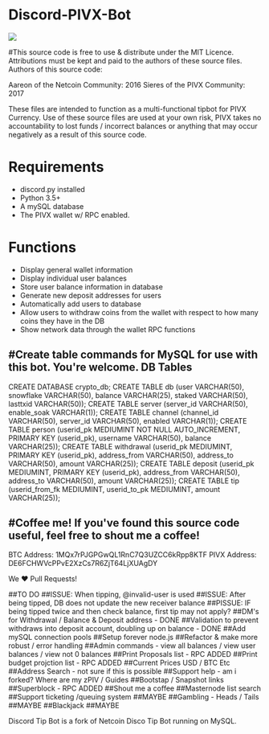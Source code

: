 # Discord-PIVX-Bot
[<img src="https://pivx.org/wp-content/uploads/2017/01/PIVX_illustrated_white.png">](https://discord.gg/F8HByx2)

#This source code is free to use & distribute under the MIT Licence.
Attributions must be kept and paid to the authors of these source files.
Authors of this source code:

Aareon of the Netcoin Community: 2016
Sieres of the PIVX Community: 2017

These files are intended to function as a multi-functional tipbot for PIVX Currency.
Use of these source files are used at your own risk, PIVX takes no accountability to lost funds / incorrect balances or anything that may occur negatively as a result of this source code.

# Requirements
* discord.py installed
* Python 3.5+
* A mySQL database
* The PIVX wallet w/ RPC enabled.

# Functions
* Display general wallet information
* Display individual user balances
* Store user balance information in database
* Generate new deposit addresses for users
* Automatically add users to database
* Allow users to withdraw coins from the wallet with respect to how many coins they have in the DB
* Show network data through the wallet RPC functions

#Create table commands for MySQL for use with this bot. You're welcome.
DB Tables
--------------------
CREATE DATABASE crypto_db;
CREATE TABLE db (user VARCHAR(50), snowflake VARCHAR(50), balance VARCHAR(25), staked VARCHAR(50), lasttxid VARCHAR(50));
CREATE TABLE server (server_id VARCHAR(50), enable_soak VARCHAR(1));
CREATE TABLE channel (channel_id VARCHAR(50), server_id VARCHAR(50), enabled VARCHAR(1));
CREATE TABLE person (userid_pk MEDIUMINT NOT NULL AUTO_INCREMENT, PRIMARY KEY (userid_pk), username VARCHAR(50), balance VARCHAR(25));
CREATE TABLE withdrawal (userid_pk MEDIUMINT, PRIMARY KEY (userid_pk), address_from VARCHAR(50), address_to VARCHAR(50), amount VARCHAR(25));
CREATE TABLE deposit (userid_pk MEDIUMINT, PRIMARY KEY (userid_pk), address_from VARCHAR(50), address_to VARCHAR(50), amount VARCHAR(25));
CREATE TABLE tip (userid_from_fk MEDIUMINT, userid_to_pk MEDIUMINT, amount VARCHAR(25));

#Coffee me! If you've found this source code useful, feel free to shout me a coffee!
-----------------------------------------------------
BTC Address: 1MQx7rPJGPGwQL1RnC7Q3UZCC6kRpp8KTF
PIVX Address: DE6FCHWVcPPvE2XzCs7R6ZjT64LjXUAgDY

We ❤️ Pull Requests!

##TO DO
##ISSUE: When tipping, @invalid-user is used
##ISSUE: After being tipped, DB does not update the new receiver balance
##PISSUE: IF being tipped twice and then check balance, first tip may not apply?
##DM's for Withdrawal / Balance & Deposit address - DONE
##Validation to prevent withdraws into deposit account, doubling up on balance - DONE
##Add mySQL connection pools
##Setup forever node.js
##Refactor & make more robust / error handling
##Admin commands - view all balances / view user balances / view not 0 balances
##Print Proposals list - RPC ADDED
##Print budget projction list - RPC ADDED
##Current Prices USD / BTC Etc
##Address Search - not sure if this is possible
##Support help - am i forked? Where are my zPIV / Guides
##Bootstap / Snapshot links
##Superblock - RPC ADDED
##Shout me a coffee
##Masternode list search
##Support ticketing /queuing system ##MAYBE
##Gambling - Heads / Tails ##MAYBE
##Blackjack ##MAYBE

Discord Tip Bot is a fork of Netcoin Disco Tip Bot running on MySQL.
